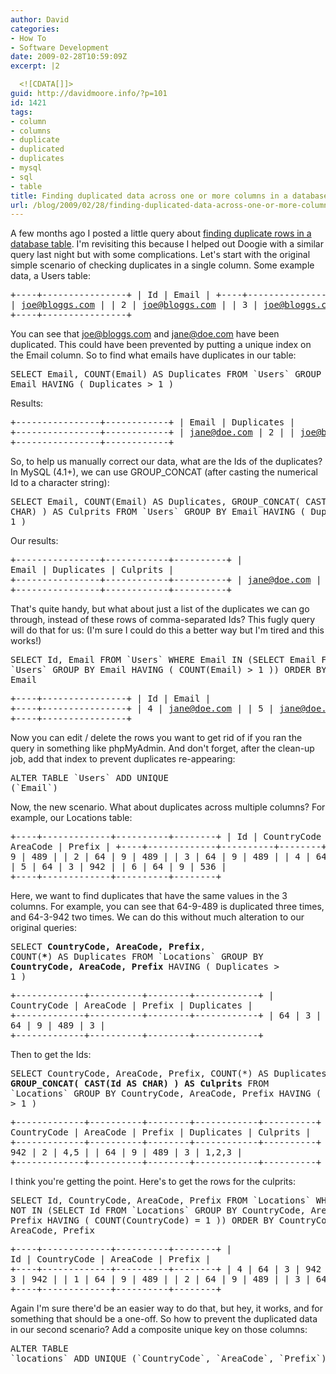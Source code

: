 ```yaml
---
author: David
categories:
- How To
- Software Development
date: 2009-02-28T10:59:09Z
excerpt: |2

  <![CDATA[]]>
guid: http://davidmoore.info/?p=101
id: 1421
tags:
- column
- columns
- duplicate
- duplicated
- duplicates
- mysql
- sql
- table
title: Finding duplicated data across one or more columns in a database table
url: /blog/2009/02/28/finding-duplicated-data-across-one-or-more-columns-in-a-database-table/
---
```


A few months ago I posted a little query about <a title="Finding duplicate rows in a database table" href="/2008/10/17/finding-duplicate-rows-in-the-database/" target="\_blank">finding duplicate rows in a database table</a>. I'm revisiting this because I helped out Doogie with a similar query last night but with some complications. Let's start with the original simple scenario of checking duplicates in a single column. Some example data, a Users table: <pre>+\----+\---\---\---\---\----+ | Id | Email | +\----+\---\---\---\---\----+ | 1 | joe@bloggs.com | | 2 | joe@bloggs.com | | 3 | joe@bloggs.com | | 4 | jane@doe.com | | 5 | jane@doe.com | | 6 | john@doe.com | +\----+\---\---\---\---\----+</pre> You can see that joe@bloggs.com and jane@doe.com have been duplicated. This could have been prevented by putting a unique index on the Email column. So to find what emails have duplicates in our table: <!--more--> <pre>SELECT Email, COUNT(Email) AS Duplicates FROM \`Users\` GROUP BY Email HAVING ( Duplicates > 1 )</pre> Results: <pre>+\---\---\---\---\----+\---\---\---\---+ | Email | Duplicates | +\---\---\---\---\----+\---\---\---\---+ | jane@doe.com | 2 | | joe@bloggs.com | 3 | +\---\---\---\---\----+\---\---\---\---+</pre> So, to help us manually correct our data, what are the Ids of the duplicates? In MySQL (4.1+), we can use GROUP\_CONCAT (after casting the numerical Id to a character string): <pre>SELECT Email, COUNT(Email) AS Duplicates, GROUP\_CONCAT( CAST(Id AS CHAR) ) AS Culprits FROM \`Users\` GROUP BY Email HAVING ( Duplicates > 1 )</pre> Our results: <pre>+\---\---\---\---\----+\---\---\---\---+\---\---\----+ | Email | Duplicates | Culprits | +\---\---\---\---\----+\---\---\---\---+\---\---\----+ | jane@doe.com | 2 | 4,5 | | joe@bloggs.com | 3 | 1,2,3 | +\---\---\---\---\----+\---\---\---\---+\---\---\----+</pre> That's quite handy, but what about just a list of the duplicates we can go through, instead of these rows of comma-separated Ids? This fugly query will do that for us: (I'm sure I could do this a better way but I'm tired and this works!) <pre>SELECT Id, Email FROM \`Users\` WHERE Email IN (SELECT Email FROM \`Users\` GROUP BY Email HAVING ( COUNT(Email) > 1 )) ORDER BY Email</pre> <pre>+\----+\---\---\---\---\----+ | Id | Email | +\----+\---\---\---\---\----+ | 4 | jane@doe.com | | 5 | jane@doe.com | | 1 | joe@bloggs.com | | 2 | joe@bloggs.com | | 3 | joe@bloggs.com | +\----+\---\---\---\---\----+</pre> Now you can edit / delete the rows you want to get rid of if you ran the query in something like phpMyAdmin. And don't forget, after the clean-up job, add that index to prevent duplicates re-appearing: <pre>ALTER TABLE \`Users\` ADD UNIQUE (\`Email\`)</pre> Now, the new scenario. What about duplicates across multiple columns? For example, our Locations table: <pre>+\----+\---\---\---\----+\---\---\----+\---\-----+ | Id | CountryCode | AreaCode | Prefix | +\----+\---\---\---\----+\---\---\----+\---\-----+ | 1 | 64 | 9 | 489 | | 2 | 64 | 9 | 489 | | 3 | 64 | 9 | 489 | | 4 | 64 | 3 | 942 | | 5 | 64 | 3 | 942 | | 6 | 64 | 9 | 536 | +\----+\---\---\---\----+\---\---\----+\---\-----+</pre> Here, we want to find duplicates that have the same values in the 3 columns. For example, you can see that 64-9-489 is duplicated three times, and 64-3-942 two times. We can do this without much alteration to our original queries: <pre>SELECT <strong>CountryCode, AreaCode, Prefix</strong>, COUNT(<strong>\*</strong>) AS Duplicates FROM \`Locations\` GROUP BY <strong>CountryCode, AreaCode, Prefix</strong> HAVING ( Duplicates > 1 )</pre> <pre>+\---\---\---\----+\---\---\----+\---\-----+\---\---\---\---+ | CountryCode | AreaCode | Prefix | Duplicates | +\---\---\---\----+\---\---\----+\---\-----+\---\---\---\---+ | 64 | 3 | 942 | 2 | | 64 | 9 | 489 | 3 | +\---\---\---\----+\---\---\----+\---\-----+\---\---\---\---+</pre> Then to get the Ids: <pre>SELECT CountryCode, AreaCode, Prefix, COUNT(\*) AS Duplicates, <strong>GROUP\_CONCAT( CAST(Id AS CHAR) ) AS Culprits</strong> FROM \`Locations\` GROUP BY CountryCode, AreaCode, Prefix HAVING ( Duplicates > 1 )</pre> <pre>+\---\---\---\----+\---\---\----+\---\-----+\---\---\---\---+\---\---\----+ | CountryCode | AreaCode | Prefix | Duplicates | Culprits | +\---\---\---\----+\---\---\----+\---\-----+\---\---\---\---+\---\---\----+ | 64 | 3 | 942 | 2 | 4,5 | | 64 | 9 | 489 | 3 | 1,2,3 | +\---\---\---\----+\---\---\----+\---\-----+\---\---\---\---+\---\---\----+</pre> I think you're getting the point. Here's to get the rows for the culprits: <pre>SELECT Id, CountryCode, AreaCode, Prefix FROM \`Locations\` WHERE Id NOT IN (SELECT Id FROM \`Locations\` GROUP BY CountryCode, AreaCode, Prefix HAVING ( COUNT(CountryCode) = 1 )) ORDER BY CountryCode, AreaCode, Prefix</pre> <pre>+\----+\---\---\---\----+\---\---\----+\---\-----+ | Id | CountryCode | AreaCode | Prefix | +\----+\---\---\---\----+\---\---\----+\---\-----+ | 4 | 64 | 3 | 942 | | 5 | 64 | 3 | 942 | | 1 | 64 | 9 | 489 | | 2 | 64 | 9 | 489 | | 3 | 64 | 9 | 489 | +\----+\---\---\---\----+\---\---\----+\---\-----+</pre> Again I'm sure there'd be an easier way to do that, but hey, it works, and for something that should be a one-off. So how to prevent the duplicated data in our second scenario? Add a composite unique key on those columns: <pre>ALTER TABLE \`locations\` ADD UNIQUE (\`CountryCode\`, \`AreaCode\`, \`Prefix\`)</pre>